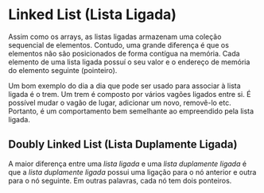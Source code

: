 # Linked List (Lista Ligada)

Assim como os arrays, as listas ligadas armazenam uma coleção sequencial de elementos. Contudo, uma grande diferença é que os elementos não são posicionados de forma contígua na memória. Cada elemento de uma lista ligada possuí o seu valor e o endereço de memória do elemento seguinte (pointeiro).

Um bom exemplo do dia a dia que pode ser usado para associar à lista ligada é o trem. Um trem é composto por vários vagões ligados entre si. É possível mudar o vagão de lugar, adicionar um novo, removê-lo etc. Portanto, é um comportamento bem semelhante ao empreendido pela lista ligada.

## Doubly Linked List (Lista Duplamente Ligada)

A maior diferença entre uma *lista ligada* e uma *lista duplamente ligada* é que a *lista duplamente ligada* possui uma ligação para o nó anterior e outra para o nó seguinte. Em outras palavras, cada nó tem dois ponteiros.